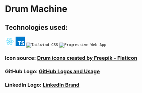 # Drum Machine

## Technologies used:

<code><img alt="ReactJS" width="30px" src="https://raw.githubusercontent.com/github/explore/80688e429a7d4ef2fca1e82350fe8e3517d3494d/topics/react/react.png" title="ReactJS"/></code> <code><img  alt="TypeScript" width="30px" src="https://raw.githubusercontent.com/github/explore/80688e429a7d4ef2fca1e82350fe8e3517d3494d/topics/typescript/typescript.png" title="TypeScript"/></code> <code><img  alt="Tailwind CSS" width="30px" src="https://tailwindcss.com/_next/static/media/tailwindcss-mark.3c5441fc7a190fb1800d4a5c7f07ba4b1345a9c8.svg" title="Tailwind CSS"/></code> <code><img  alt="Progressive Web App" width="50px"  src="https://upload.wikimedia.org/wikipedia/commons/d/d5/Progressive_Web_Apps_Logo.svg" title="Progressive Web App"/></code>

### Icon source: <a href="https://www.flaticon.com/free-icons/drum" title="drum icons">Drum icons created by Freepik - Flaticon</a>

### GitHub Logo: <a href="https://github.com/logos" title="GitHub Logos and Usage">GitHub Logos and Usage</a>

### LinkedIn Logo: <a href="https://brand.linkedin.com/downloads" title="brand.linkedin.com">LinkedIn Brand</a>

